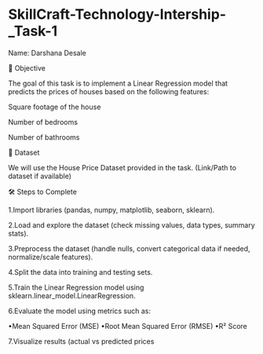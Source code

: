 # SkillCraft-Technology-Intership-_Task-1
Name: Darshana Desale 

📌 Objective

The goal of this task is to implement a Linear Regression model that predicts the prices of houses based on the following features:

Square footage of the house

Number of bedrooms

Number of bathrooms


📂 Dataset

We will use the House Price Dataset provided in the task.
(Link/Path to dataset if available)


🛠 Steps to Complete

1.Import libraries (pandas, numpy, matplotlib, seaborn, sklearn).

2.Load and explore the dataset (check missing values, data types, summary stats).

3.Preprocess the dataset (handle nulls, convert categorical data if needed, normalize/scale features).

4.Split the data into training and testing sets.

5.Train the Linear Regression model using sklearn.linear_model.LinearRegression.

6.Evaluate the model using metrics such as:

•Mean Squared Error (MSE)
•Root Mean Squared Error (RMSE)
•R² Score

7.Visualize results (actual vs predicted prices
